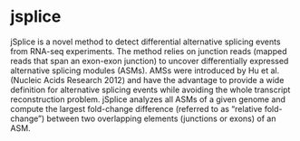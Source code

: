 # jsplice
jSplice is a novel method to detect differential alternative splicing events from RNA-seq experiments. The method relies on junction reads (mapped reads that span an exon-exon junction) to uncover differentially expressed alternative splicing modules (ASMs). AMSs were introduced by Hu et al. (Nucleic Acids Research 2012) and have the advantage to provide a wide definition for alternative splicing events while avoiding the whole transcript reconstruction problem. jSplice analyzes all ASMs of a given genome and compute the largest fold-change difference (referred to as “relative fold-change”) between two overlapping elements (junctions or exons) of an ASM.
